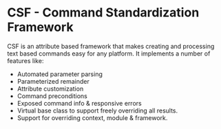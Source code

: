 # CSF - Command Standardization Framework

CSF is an attribute based framework that makes creating and processing text based commands easy for any platform. It implements a number of features like:

- Automated parameter parsing
- Parameterized remainder
- Attribute customization
- Command preconditions
- Exposed command info & responsive errors
- Virtual base class to support freely overriding all results.
- Support for overriding context, module & framework.
